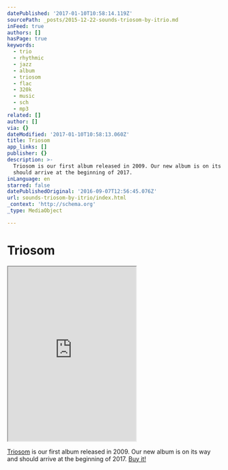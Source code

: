 ```yaml
---
datePublished: '2017-01-10T10:58:14.119Z'
sourcePath: _posts/2015-12-22-sounds-triosom-by-itrio.md
inFeed: true
authors: []
hasPage: true
keywords:
  - trio
  - rhythmic
  - jazz
  - album
  - triosom
  - flac
  - 320k
  - music
  - sch
  - mp3
related: []
author: []
via: {}
dateModified: '2017-01-10T10:58:13.060Z'
title: Triosom
app_links: []
publisher: {}
description: >-
  Triosom is our first album released in 2009. Our new album is on its way and
  should arrive at the beginning of 2017.
inLanguage: en
starred: false
datePublishedOriginal: '2016-09-07T12:56:45.076Z'
url: sounds-triosom-by-itrio/index.html
_context: 'http://schema.org'
_type: MediaObject

---
```

# Triosom

<iframe src="https://the-grid.github.io/ed-userhtml/?g=eJxFjr0KwjAURnef4hJwTSqIQ5pmd_cF8lcTTJpwc4v27aUUdDtnOB-fSjOaEqDTlsPEbEUfUMIwwjt5ihIuw3AeIYb0jCThOtzaZ2TQ0U0sEjUpRMPQ-ysRT4SpcheFr24tYaEurFm8M6W1bLaAPFLJTCsDEcP8GyhrT-5fm2zXInbrtTD9OADsBne-ixJGn5Q4jmv4Ak4WQus" height="408" style=""></iframe>

[Triosom][0] is our first album released in 2009\. Our new album is on its way and should arrive at the beginning of 2017\.
[Buy it!][1]

[0]: http://music.itrio.ch/album/triosom "Triosom"
[1]: http://music.itrio.ch/